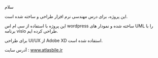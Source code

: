 سلام

این پروژه، برای درس مهندسی نرم افزار طراحی و ساخته شده است.

این پروژه با استفاده از سی ام اس wordpress ساخته شده و نمودار های UML را با برنامه visio طراحی کرده ایم.

برای طراحی UI/UX از Adobe XD  استفاده شده است.

آدرس سایت : www.atlasbile.ir


